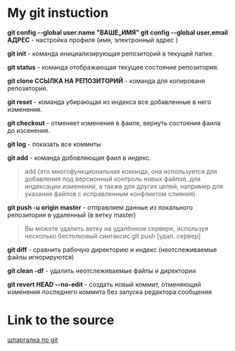 # My git instuction

**git config --global user.name "ВАШЕ_ИМЯ"
git config --global user.email АДРЕС** - настройка профиля (имя, электронный адрес )

**git init** - команда инициализирующая репозиторий в текущей папке.

**git status** - команда отображающая текущее состояние репозитория.

**git clone ССЫЛКА НА РЕПОЗИТОРИЙ** - команда для копированя репозитория.

**git reset** - команда убирающая  из индекса все добавленные в него изменения.

**git checkout** - отменяет изменения в фаиле, вернуть состояния фаила до изсенения.

**git log** - показать все коммиты

**git add** - команда добовляющая фаил в индекс.
>add (это многофункциональная команда, она используется для добавления под версионный контроль новых файлов, для индексации изменений, а также для других целей, например для указания файлов с исправленным конфликтом слияния).

**git push -u origin master** - отправляем данные из локального репозитория в удаленный (в ветку master)
>Вы можете удалить ветку на удалённом сервере, используя несколько бестолковый синтаксис git push [удал. сервер]

**git diff** -           сравнить рабочую директорию и индекс (неотслеживаемые файлы игнорируются)

**git clean -df** -  удалить неотслеживаемые файлы и директории

**git revert HEAD --no-edit** - создать новый коммит, отменяющий изменения последнего коммита без запуска редактора сообщения

# Link to the source

[шпаргалка по git](https://translated.turbopages.org/proxy_u/en-ru.ru.baf7c468-62b6bfc9-3ff353df-74722d776562/https/github.com/mushanshitiancai/vscode-paste-image/blob/master/README.md)